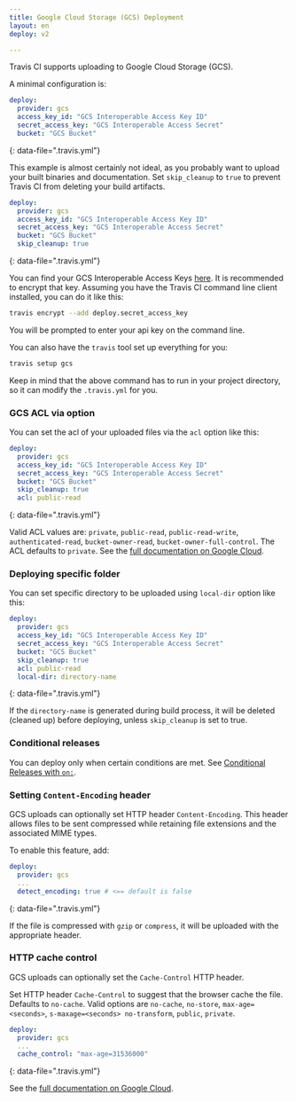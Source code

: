 ```yaml
---
title: Google Cloud Storage (GCS) Deployment
layout: en
deploy: v2

---
```


Travis CI supports uploading to Google Cloud Storage (GCS).

A minimal configuration is:

```yaml
deploy:
  provider: gcs
  access_key_id: "GCS Interoperable Access Key ID"
  secret_access_key: "GCS Interoperable Access Secret"
  bucket: "GCS Bucket"
```
{: data-file=".travis.yml"}

This example is almost certainly not ideal, as you probably want to upload your built binaries and documentation. Set `skip_cleanup` to `true` to prevent Travis CI from deleting your build artifacts.

```yaml
deploy:
  provider: gcs
  access_key_id: "GCS Interoperable Access Key ID"
  secret_access_key: "GCS Interoperable Access Secret"
  bucket: "GCS Bucket"
  skip_cleanup: true
```
{: data-file=".travis.yml"}

You can find your GCS Interoperable Access Keys [here](https://developers.google.com/storage/docs/migrating).
It is recommended to encrypt that key.
Assuming you have the Travis CI command line client installed, you can do it like this:

```bash
travis encrypt --add deploy.secret_access_key
```

You will be prompted to enter your api key on the command line.

You can also have the `travis` tool set up everything for you:

```bash
travis setup gcs
```

Keep in mind that the above command has to run in your project directory, so it can modify the `.travis.yml` for you.

### GCS ACL via option

You can set the acl of your uploaded files via the `acl` option like this:

```yaml
deploy:
  provider: gcs
  access_key_id: "GCS Interoperable Access Key ID"
  secret_access_key: "GCS Interoperable Access Secret"
  bucket: "GCS Bucket"
  skip_cleanup: true
  acl: public-read
```
{: data-file=".travis.yml"}

Valid ACL values are: `private`, `public-read`, `public-read-write`, `authenticated-read`, `bucket-owner-read`, `bucket-owner-full-control`. The ACL defaults to `private`.
See the [full documentation on Google Cloud](https://cloud.google.com/storage/docs/reference-headers#xgoogacl).

### Deploying specific folder

You can set specific directory to be uploaded using `local-dir` option like this:

```yaml
deploy:
  provider: gcs
  access_key_id: "GCS Interoperable Access Key ID"
  secret_access_key: "GCS Interoperable Access Secret"
  bucket: "GCS Bucket"
  skip_cleanup: true
  acl: public-read
  local-dir: directory-name
```
{: data-file=".travis.yml"}

If the `directory-name` is generated during build process, it will be deleted (cleaned up) before deploying, unless `skip_cleanup` is set to true.

### Conditional releases

You can deploy only when certain conditions are met.
See [Conditional Releases with `on:`](/user/deployment#conditional-releases-with-on).

### Setting `Content-Encoding` header

GCS uploads can optionally set HTTP header `Content-Encoding`.
This header allows files to be sent compressed while retaining file extensions and
the associated MIME types.

To enable this feature, add:

```yaml
deploy:
  provider: gcs
  ...
  detect_encoding: true # <== default is false
```
{: data-file=".travis.yml"}

If the file is compressed with `gzip` or `compress`, it will be uploaded with
the appropriate header.

### HTTP cache control

GCS uploads can optionally set the `Cache-Control` HTTP header.

Set HTTP header `Cache-Control` to suggest that the browser cache the file. Defaults to `no-cache`. Valid options are `no-cache`, `no-store`, `max-age=<seconds>`, `s-maxage=<seconds> no-transform`, `public`, `private`.

```yaml
deploy:
  provider: gcs
  ...
  cache_control: "max-age=31536000"
```
{: data-file=".travis.yml"}

See the [full documentation on Google Cloud](https://cloud.google.com/storage/docs/reference-headers#cachecontrol).
